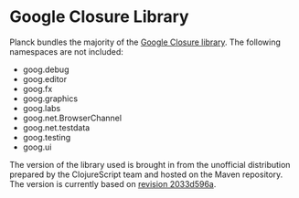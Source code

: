 # Google Closure Library

Planck bundles the majority of the [Google Closure library](https://developers.google.com/closure/library/). The following namespaces are not included:

* goog.debug
* goog.editor
* goog.fx
* goog.graphics
* goog.labs
* goog.net.BrowserChannel
* goog.net.testdata
* goog.testing
* goog.ui

The version of the library used is brought in from the unofficial distribution prepared by the ClojureScript team and hosted on the Maven repository. The version is currently based on [revision 2033d596a](https://github.com/google/closure-library/tree/2033d5d96aa3fe315fee1efd31086ce096d433a2).
